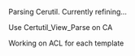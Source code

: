 Parsing Cerutil. Currently refining...


Use Certutil_View_Parse on CA

Working on ACL for each template
